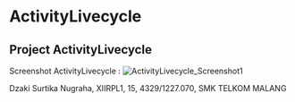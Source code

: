 # ActivityLivecycle

## Project ActivityLivecycle

Screenshot ActivityLivecycle : 
![ActivityLivecycle_Screenshot1](https://dzagraha.files.wordpress.com/2016/10/activitylivecycle.png?w=400)

Dzaki Surtika Nugraha, XIIRPL1, 15, 4329/1227.070, SMK TELKOM MALANG

